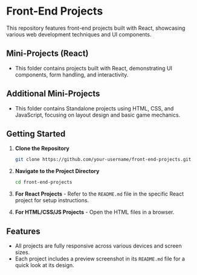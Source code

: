 # Front-End Projects
This repository features front-end projects built with React, showcasing various web development techniques and UI components.

## Mini-Projects (React) 
- This folder contains projects built with React, demonstrating UI components, form handling, and interactivity.

## Additional Mini-Projects
- This folder contains Standalone projects using HTML, CSS, and JavaScript, focusing on layout design and basic game mechanics.

## Getting Started

1. **Clone the Repository**

    ```bash
    git clone https://github.com/your-username/front-end-projects.git

2. **Navigate to the Project Directory**

    ```bash
    cd front-end-projects

3. **For React Projects** - 
   Refer to the `README.md` file in the specific React project for setup instructions.

5. **For HTML/CSS/JS Projects** - 
   Open the HTML files in a browser.

## Features
- All projects are fully responsive across various devices and screen sizes.
- Each project includes a preview screenshot in its `README.md` file for a quick look at its design.
